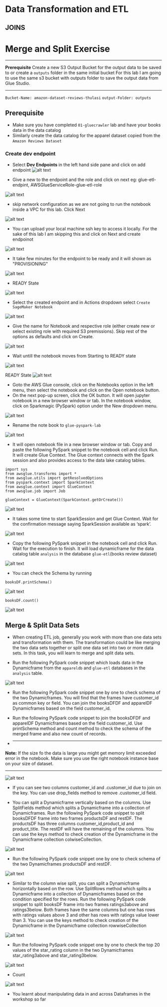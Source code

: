 # Data Transformation and ETL
## JOINS

# Merge and Split Exercise

---
**Prerequisite**
Create a new S3 Output Bucket for the output data to be saved to or create a `outputs` folder in the same initial bucket
For this lab I am going to use the same s3 bucket with outputs folder to save the output data from Glue Studio.

---
`Bucket-Name: amazon-dataset-reviews-thulasi`
`output-Folder: outputs`

## Prerequisite

* Make sure you have completed `01-gluecrawler` lab and have your books data in the data catalog
* Similarly create the data catalog for the apparel dataset copied from the `Amazon Reviews Dataset`

### Create dev endpoint
 * Select **Dev Endpoints** in the left hand side pane and click on add endpoint
![alt text](https://github.com/Ramthulasi/freelancer-amazon-reviews-dataset-etl-lab/blob/main/screenshots/glue/etl-labs/etl1.png?raw=true)

* Give a new to the endpoint and the role  and click on next eg: glue-etl-endpint, AWSGlueServiceRole-glue-etl-role
  
![alt text](https://github.com/Ramthulasi/freelancer-amazon-reviews-dataset-etl-lab/blob/main/screenshots/glue/etl-labs/etl2.png?raw=true)

* skip network configuration as we are not going to run the notebook inside a VPC for this lab. Click Next
  
![alt text](https://github.com/Ramthulasi/freelancer-amazon-reviews-dataset-etl-lab/blob/main/screenshots/glue/etl-labs/etl3.png?raw=true)

* You can upload your local machine ssh key to access it locally. For the sake of this lab I am skipping this and click on Next and create endpoinot
  
![alt text](https://github.com/Ramthulasi/freelancer-amazon-reviews-dataset-etl-lab/blob/main/screenshots/glue/etl-labs/etl4.png?raw=true)

* It take few minutes for the endpoint to be ready and it will shown as "PROVISIONING"
  
![alt text](https://github.com/Ramthulasi/freelancer-amazon-reviews-dataset-etl-lab/blob/main/screenshots/glue/etl-labs/etl6.png?raw=true)

* READY State
  
![alt text](https://github.com/Ramthulasi/freelancer-amazon-reviews-dataset-etl-lab/blob/main/screenshots/glue/etl-labs/etl7.png?raw=true)

* Select the created endpoint and in Actions dropdown select `Create SageMaker Notebook`
  
![alt text](https://github.com/Ramthulasi/freelancer-amazon-reviews-dataset-etl-lab/blob/main/screenshots/glue/etl-labs/etl8.png?raw=true)

* Give the name for Notebook and respective role (either create new or select existing role with required S3 premissions). Skip rest of the options as defaults and click on Create.

![alt text](https://github.com/Ramthulasi/freelancer-amazon-reviews-dataset-etl-lab/blob/main/screenshots/glue/etl-labs/etl9.png?raw=true)

* Wait untill the notebook moves from Starting to READY state
  
![alt text](https://github.com/Ramthulasi/freelancer-amazon-reviews-dataset-etl-lab/blob/main/screenshots/glue/etl-labs/etl10.png?raw=true)

READY State
![alt text](https://github.com/Ramthulasi/freelancer-amazon-reviews-dataset-etl-lab/blob/main/screenshots/glue/etl-labs/etl11.png?raw=true)

* Goto the AWS Glue console, click on the Notebooks option in the left menu, then select the notebook and click on the Open notebook button.
* On the next pop-up screen, click the OK button. It will open jupyter notebook in a new browser window or tab. In the notebook window, click on Sparkmagic (PySpark) option under the New dropdown menu.
  
![alt text](https://github.com/Ramthulasi/freelancer-amazon-reviews-dataset-etl-lab/blob/main/screenshots/glue/etl-labs/etl2.png?raw=true)

* Rename the note book to `glue-pyspark-lab`
  
![alt text](https://github.com/Ramthulasi/freelancer-amazon-reviews-dataset-etl-lab/blob/main/screenshots/glue/etl-labs/etl3.png?raw=true)  

* It will open notebook file in a new browser window or tab. Copy and paste the following PySpark snippet  to the notebook cell and click Run. It will create Glue Context. The Glue context connects with the Spark session and also provides access to the data lake catalog tables.

```
import sys
from awsglue.transforms import *
from awsglue.utils import getResolvedOptions
from pyspark.context import SparkContext
from awsglue.context import GlueContext
from awsglue.job import Job

glueContext = GlueContext(SparkContext.getOrCreate())

```

![alt text](https://github.com/Ramthulasi/freelancer-amazon-reviews-dataset-etl-lab/blob/main/screenshots/glue/etl-labs/etl14.png?raw=true)

* It takes some time to start SparkSession and get Glue Context. Wait for the confirmation message saying SparkSession available as ‘spark’.
  
![alt text](https://github.com/Ramthulasi/freelancer-amazon-reviews-dataset-etl-lab/blob/main/screenshots/glue/etl-labs/etl15.png?raw=true)

* Copy the following PySpark snippet in the notebook cell and click Run. Wait for the execution to finish. It will load dynamicframe for the data catalog table `analysis`  in the database `glue-etl`(books review dataset)
  
![alt text](https://github.com/Ramthulasi/freelancer-amazon-reviews-dataset-etl-lab/blob/main/screenshots/glue/etl-labs/etl16.png?raw=true)

* You can check the Schema by running 
  
`booksDF.printSchema()`

![alt text](https://github.com/Ramthulasi/freelancer-amazon-reviews-dataset-etl-lab/blob/main/screenshots/glue/etl-labs/etl17.png?raw=true)

`booksDF.count()`

![alt text](https://github.com/Ramthulasi/freelancer-amazon-reviews-dataset-etl-lab/blob/main/screenshots/glue/etl-labs/etl18.png?raw=true)


## Merge & Split Data Sets
* When creating ETL job, generally you work with more than one data sets and transformation with them. The transformation could be like merging the two data sets together or split one data set into two or more data sets. In this task, you will learn to merge and split data sets.



* Run the following PySpark code snippet which loads data in the Dynamicframe from the `appareldb` and `glue-etl` databases in the `analysis` table.

![alt text](https://github.com/Ramthulasi/freelancer-amazon-reviews-dataset-etl-lab/blob/main/screenshots/glue/etl-labs/etl20.png?raw=true)

* Run the following PySpark code snippet one by one to check schema of the two Dynamicframes. You will find that the frames have customer_id as common key or field. You can join the booksDFDF and apparelDF Dynamicframes based on the field customer_id.

* Run the following PySpark code snippet to join the booksDFDF and apparelDF Dynamicframes based on the field customer_id. Use printSchema method  and count method to check the schema of the merged frame and also new count of records.
  
* ---
**Note:**
If the size fo the data is large you might get memory limit exceeded error in the notebook. Make sure you use the right notebook instance base on your size of dataset.

---

![alt text](https://github.com/Ramthulasi/freelancer-amazon-reviews-dataset-etl-lab/blob/main/screenshots/glue/etl-labs/etl21.png?raw=true)

* If you can see two columns customer_id and .customer_id due to join on the key. You can use drop_fields method to remove .customer_id field.

* You can split a Dynamicframe vertically based on the columns. Use SplitFields method which splits a Dynamicframe into a collection of Dynamicframes. Run the following PySpark code snippet to split booksDFDF frame into two frames productsDF and restDF. The productsDF has three columns customer_id,product_id and product_title. The restDF will have the remaining of the columns. You can use the keys method to check creation of the Dynamicframe in the Dynamicframe collection colwiseCollection.
  
![alt text](https://github.com/Ramthulasi/freelancer-amazon-reviews-dataset-etl-lab/blob/main/screenshots/glue/etl-labs/etl022.png?raw=true)

* Run the following PySpark code snippet one by one to check schema of the two Dynamicframes productsDF and restDF.
  
![alt text](https://github.com/Ramthulasi/freelancer-amazon-reviews-dataset-etl-lab/blob/main/screenshots/glue/etl-labs/etl22.png?raw=true)


* Similar to the column wise split, you can split a Dynamicframe horizontally based on the row. Use SplitRows method which splits a Dynamicframe into a collection of Dynamicframes based on the condition specified for the rows. Run the following PySpark code snippet to split booksDF frame into two frames ratings3above and ratings3below. Both frames have the same columns but one has rows with ratings values above 3 and other has rows with ratings value lower than 3. You can use the keys method to check creation of the Dynamicframe in the Dynamicframe collection rowwiseCollection
  
![alt text](https://github.com/Ramthulasi/freelancer-amazon-reviews-dataset-etl-lab/blob/main/screenshots/glue/etl-labs/etl23.png?raw=true)

* Run the following PySpark code snippet one by one to check the top 20 values of the star_rating column in the two Dynamicframes star_rating3above and star_rating3below.
  
![alt text](https://github.com/Ramthulasi/freelancer-amazon-reviews-dataset-etl-lab/blob/main/screenshots/glue/etl-labs/etl24.png?raw=true)

* Count
  
![alt text](https://github.com/Ramthulasi/freelancer-amazon-reviews-dataset-etl-lab/blob/main/screenshots/glue/etl-labs/etl25.png?raw=true)



* You learnt about manipulating data in and across Dataframes in the workshop so far